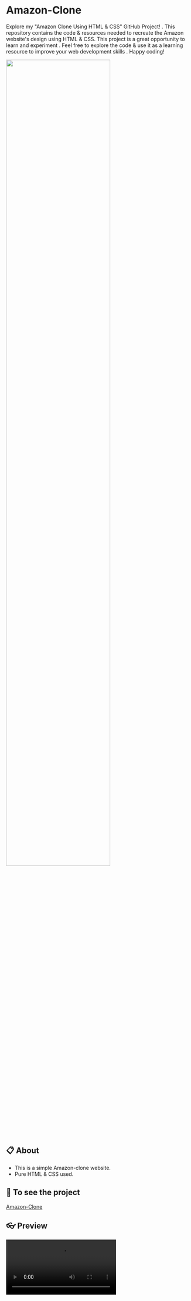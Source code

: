 # Amazon-Clone
Explore my "Amazon Clone Using HTML &amp; CSS" GitHub Project! . This repository contains the code &amp; resources needed to recreate the Amazon website's design using HTML &amp; CSS. This project is a great opportunity to learn and experiment . Feel free to explore the code &amp; use it as a learning resource to improve your web development skills . Happy coding!

<img src="https://github.com/athar-ansari/Amazon-Clone/assets/118714083/9a269be9-1d40-4042-a1f8-c2b145320053.png" width="75%">

## 📋 About
 - This is a simple Amazon-clone website.
 -  Pure HTML & CSS used.

## 🔗 To see the project
[Amazon-Clone](https://athar-ansari.github.io/Amazon-Clone/)

## 👓 Preview
<video controls autoplay>
  <source src="https://github.com/athar-ansari/Amazon-Clone/blob/main/videos/your-video.mp4" type="video/mp4">
  Your browser does not support the video tag.
</video>

